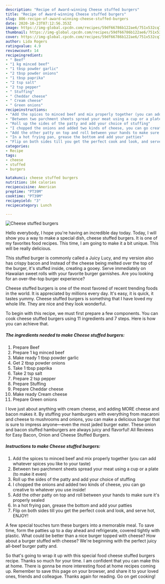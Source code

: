 ```yaml
---
description: "Recipe of Award-winning Cheese stuffed burgers"
title: "Recipe of Award-winning Cheese stuffed burgers"
slug: 806-recipe-of-award-winning-cheese-stuffed-burgers
date: 2020-10-23T07:12:56.353Z
image: https://img-global.cpcdn.com/recipes/59df66786b122ae6/751x532cq70/cheese-stuffed-burgers-recipe-main-photo.jpg
thumbnail: https://img-global.cpcdn.com/recipes/59df66786b122ae6/751x532cq70/cheese-stuffed-burgers-recipe-main-photo.jpg
cover: https://img-global.cpcdn.com/recipes/59df66786b122ae6/751x532cq70/cheese-stuffed-burgers-recipe-main-photo.jpg
author: Lida Rogers
ratingvalue: 4.9
reviewcount: 14
recipeingredient:
- " Beef"
- "1 kg minced beef"
- "1 tbsp powder garlic"
- "2 tbsp powder onions"
- "1 tbsp paprika"
- "2 tsp salt"
- "2 tsp pepper"
- " Stuffing"
- " Cheddar cheese"
- " Cream cheese"
- " Green onions"
recipeinstructions:
- "Add the spices to minced beef and mix properly together (you can add whatever spices you like to your taste)"
- "Between two parchment sheets spread your meat using a cup or a plate (to make it even)"
- "Roll up the sides of the patty and add your choice of stuffing"
- "I chopped the onions and added two kinds of cheese, you can go creative to whatever you use inside!"
- "Add the other patty on top and roll between your hands to make sure it&#39;s properly sealed"
- "In a hot frying pan, grease the bottom and add your patties"
- "Flip on both sides till you get the perfect cook and look, and serve hot, ENJOY!"
categories:
- Recipe
tags:
- cheese
- stuffed
- burgers

katakunci: cheese stuffed burgers 
nutrition: 184 calories
recipecuisine: American
preptime: "PT39M"
cooktime: "PT39M"
recipeyield: "3"
recipecategory: Lunch

---
```



![Cheese stuffed burgers](https://img-global.cpcdn.com/recipes/59df66786b122ae6/751x532cq70/cheese-stuffed-burgers-recipe-main-photo.jpg)

Hello everybody, I hope you're having an incredible day today. Today, I will show you a way to make a special dish, cheese stuffed burgers. It is one of my favorites food recipes. This time, I am going to make it a bit unique. This will be really delicious.

This stuffed burger is commonly called a Juicy Lucy, and my version also has crispy bacon and Instead of the cheese being melted over the top of the burger, it&#39;s stuffed inside, creating a gooey. Serve immediately on Hawaiian sweet rolls with your favorite burger garnishes. Are you looking for an over-the-top burger experience?

Cheese stuffed burgers is one of the most favored of recent trending foods in the world. It is appreciated by millions every day. It's easy, it is quick, it tastes yummy. Cheese stuffed burgers is something that I have loved my whole life. They are nice and they look wonderful.


To begin with this recipe, we must first prepare a few components. You can cook cheese stuffed burgers using 11 ingredients and 7 steps. Here is how you can achieve that.

<!--inarticleads1-->

##### The ingredients needed to make Cheese stuffed burgers:

1. Prepare  Beef
1. Prepare 1 kg minced beef
1. Make ready 1 tbsp powder garlic
1. Get 2 tbsp powder onions
1. Take 1 tbsp paprika
1. Take 2 tsp salt
1. Prepare 2 tsp pepper
1. Prepare  Stuffing
1. Prepare  Cheddar cheese
1. Make ready  Cream cheese
1. Prepare  Green onions


I love just about anything with cream cheese, and adding MORE cheese and bacon makes it. By stuffing your hamburgers with everything from macaroni and cheese to mushrooms and onions, you can make a delicious burger that is sure to impress anyone—even the most jaded burger eater. These onion and bacon stuffed hamburgers are always juicy and flavorful! All Reviews for Easy Bacon, Onion and Cheese Stuffed Burgers. 

<!--inarticleads2-->

##### Instructions to make Cheese stuffed burgers:

1. Add the spices to minced beef and mix properly together (you can add whatever spices you like to your taste)
1. Between two parchment sheets spread your meat using a cup or a plate (to make it even)
1. Roll up the sides of the patty and add your choice of stuffing
1. I chopped the onions and added two kinds of cheese, you can go creative to whatever you use inside!
1. Add the other patty on top and roll between your hands to make sure it&#39;s properly sealed
1. In a hot frying pan, grease the bottom and add your patties
1. Flip on both sides till you get the perfect cook and look, and serve hot, ENJOY!


A few special touches turn these burgers into a memorable meal. To save time, form the patties up to a day ahead and refrigerate, covered tightly with plastic. What could be better than a nice burger topped with cheese? How about a burger stuffed with cheese? We&#39;re beginning with the perfect juicy all-beef burger patty and. 

So that's going to wrap it up with this special food cheese stuffed burgers recipe. Thanks so much for your time. I am confident that you can make this at home. There is gonna be more interesting food at home recipes coming up. Remember to save this page on your browser, and share it to your loved ones, friends and colleague. Thanks again for reading. Go on get cooking!
